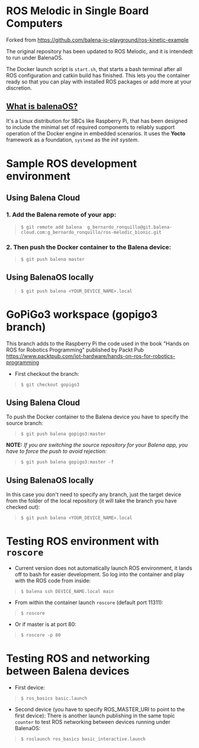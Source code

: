 # ROS Melodic in Single Board Computers
Forked from https://github.com/balena-io-playground/ros-kinetic-example

The original repository has been updated to ROS Melodic, and it is intendedt to run under BalenaOS.

The Docker launch script is `start.sh`, that starts a bash terminal after all ROS configuration and catkin build has finished. This lets you the container ready so that you can play with installed ROS packages or add more at your discretion.

## [What is balenaOS?](https://www.balena.io/os/docs/)
It's a Linux distribution for SBCs like Raspberry Pi, that has been designed to include the minimal set of required components to reliably support operation of the Docker engine in embedded scenarios. It uses the **Yocto** framework as a foundation, `systemd` as the *init system*.

# Sample ROS development environment
## Using Balena Cloud
### 1. Add the Balena remote of your app:
>`$ git remote add balena  g_bernardo_ronquillo@git.balena-cloud.com:g_bernardo_ronquillo/ros-melodic_bionic.git`
### 2. Then push the Docker container to the Balena device:
>`$ git push balena master`

## Using BalenaOS locally
>`$ git push balena <YOUR_DEVICE_NAME>.local`

# GoPiGo3 workspace (gopigo3 branch)
This branch adds to the Raspberry Pi the code used in the book "Hands on ROS for Robotics Programming" published by Packt Pub https://www.packtpub.com/iot-hardware/hands-on-ros-for-robotics-programming

- First checkout the branch:
>`$ git checkout gopigo3`

## Using Balena Cloud
To push the Docker container to the Balena device you have to specify the source branch:
>`$ git push balena gopigo3:master`

**NOTE:** *If you are switching the source repository for your Balena app, you have to force the push to avoid rejection:*
>`$ git push balena gopigo3:master -f`

## Using BalenaOS locally
In this case you don't need to specify any branch, just the target device from the folder of the local repository (it will take the branch you have checked out):
>`$ git push balena <YOUR_DEVICE_NAME>.local`

# Testing ROS environment with `roscore`
- Current version does not automatically launch ROS environment, it lands off to bash for easier development. So log into the container and play with the ROS code from inside:
>`$ balena ssh DEVICE_NAME.local main`

- From within the container launch `roscore` (default port 11311):
>`$ roscore`
- Or if master is at port 80:
>`$ roscore -p 80`

# Testing ROS and networking between Balena devices
- First device:
>`$ ros_basics basic.launch`

- Second device (you have to specify ROS_MASTER_URI to point to the first device):
There is another launch publishing in the same topic `counter` to test ROS networking between devices running under BalenaOS:
>`$ roslaunch ros_basics basic_interactive.launch`
